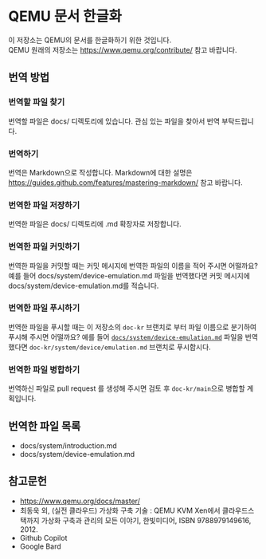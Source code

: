 # QEMU 문서 한글화

이 저장소는 QEMU의 문서를 한글화하기 위한 것입니다.<br>
QEMU 원래의 저장소는 https://www.qemu.org/contribute/ 참고 바랍니다.

## 번역 방법

### 번역할 파일 찾기

번역할 파일은 docs/ 디렉토리에 있습니다. 관심 있는 파일을 찾아서 번역 부탁드립니다.

### 번역하기

번역은 Markdown으로 작성합니다. Markdown에 대한 설명은 https://guides.github.com/features/mastering-markdown/ 참고 바랍니다.

### 번역한 파일 저장하기

번역한 파일은 docs/ 디렉토리에 .md 확장자로 저장합니다.

### 번역한 파일 커밋하기

번역한 파일을 커밋할 때는 커밋 메시지에 번역한 파일의 이름을 적어 주시면 어떨까요? 예를 들어 docs/system/device-emulation.md 파일을 번역했다면 커밋 메시지에 docs/system/device-emulation.md를 적습니다.

### 번역한 파일 푸시하기

번역한 파일을 푸시할 때는 이 저장소의 `doc-kr` 브랜치로 부터 파일 이름으로 분기하여 푸시해 주시면 어떨까요? 예를 들어 [`docs/system/device-emulation.md`](docs/system/device-emulation.md) 파일을 번역했다면 `doc-kr/system/device/emulation.md` 브랜치로 푸시합시다. 

### 번역한 파일 병합하기

번역하신 파일로 pull request 를 생성해 주시면 검토 후 `doc-kr/main`으로 병합할 계획입니다.

## 번역한 파일 목록

* docs/system/introduction.md
* docs/system/device-emulation.md

## 참고문헌

* https://www.qemu.org/docs/master/
* 최동욱 외, (실전 클라우드) 가상화 구축 기술 : QEMU KVM Xen에서 클라우드스택까지 가상화 구축과 관리의 모든 이야기, 한빛미디어, ISBN 9788979149616, 2012.
* Github Copilot
* Google Bard
